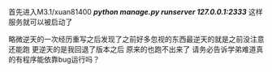 首先进入M3.1/xuan81400 
***python manage.py runserver 127.0.0.1:2333*** 这样服务就可以被启动了

略微逆天的一次经历重写之后发现了之前好多忽视的东西最逆天的就是之前没注意还能跑
更逆天的是我回退了版本之后 原来的也跑不出来了 请务必告诉学弟难道真的有程序能依靠bug运行吗？
